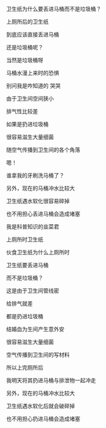 卫生纸为什么要丢进马桶而不是垃圾桶？



上厕所后的卫生纸

到底应该直接丢进马桶

还是垃圾桶呢？

当然是垃圾桶呀

马桶水漫上来时的恐惧

别问我是咋知道的 哭哭

由于卫生间空间狭小

排气性比较差

如果是扔进垃圾桶

很容易滋生大量细菌

随空气传播到卫生间的各个角落

嗯！

谁拿我的牙刷洗马桶了？

另外，现在的马桶冲水比较大

卫生纸遇水软化很容易碎掉

也不用担心丢进马桶会造成堵塞

我是科普知识的韭菜君



上厕所时卫生纸

伙食卫生纸为什么上厕所时

卫生纸要丢进马桶

而不是垃圾桶？

这是由于卫生间管线密

给排气就差

都是扔进垃圾桶

结婚血为生间产生意外安

很容易滋生大量细菌

空气传播到卫生间的写材料

所以上完厕所后

我明天将其扔进马桶与排泄物一起冲走

另外，现在的马桶冲水比较大

卫生纸遇水软化后就会破碎掉

也不用担心扔进马桶会造成堵塞